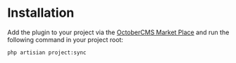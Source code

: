 # Installation

Add the plugin to your project via the [OctoberCMS Market Place](https://octobercms.com/plugins) and run the following command in your project root:

```
php artisian project:sync
```